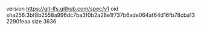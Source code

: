 version https://git-lfs.github.com/spec/v1
oid sha256:3bf8b2558a996dc7ba3f0b2a28e1f737b6ade064af64d16fb78cba132290feaa
size 3636
